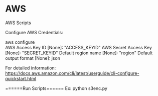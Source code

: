 # AWS
AWS Scripts

Configure AWS Credentials:

aws configure <br />
AWS Access Key ID [None]: "ACCESS_KEYID"
AWS Secret Access Key [None]: "SECRET_KEYID"
Default region name [None]: "region"
Default output format [None]: json

For detailed information: https://docs.aws.amazon.com/cli/latest/userguide/cli-configure-quickstart.html

======Run Scripts======
Ex:  python s3enc.py
